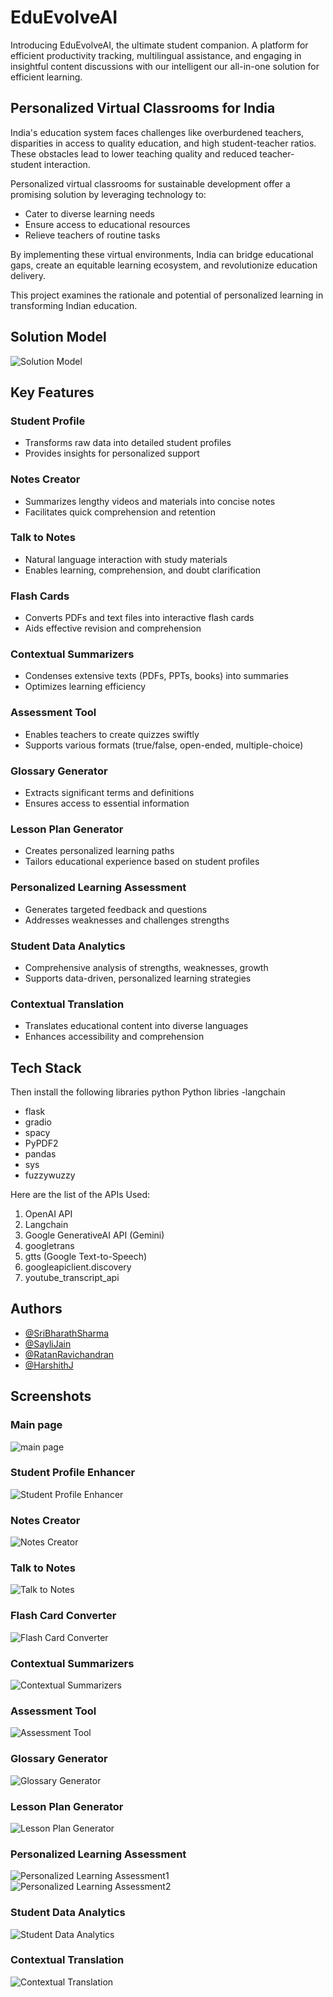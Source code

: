 
# EduEvolveAI

Introducing EduEvolveAI, the ultimate student companion. A platform for efficient productivity tracking, multilingual assistance, and engaging in insightful content discussions with our intelligent our all-in-one solution for efficient learning.

## Personalized Virtual Classrooms for India

India's education system faces challenges like overburdened teachers, disparities in access to quality education, and high student-teacher ratios. These obstacles lead to lower teaching quality and reduced teacher-student interaction.

Personalized virtual classrooms for sustainable development offer a promising solution by leveraging technology to:

- Cater to diverse learning needs
- Ensure access to educational resources
- Relieve teachers of routine tasks

By implementing these virtual environments, India can bridge educational gaps, create an equitable learning ecosystem, and revolutionize education delivery.

This project examines the rationale and potential of personalized learning in transforming Indian education.

## Solution Model
![Solution Model](assets/Solution_model.png)

## Key Features

### Student Profile 
- Transforms raw data into detailed student profiles
- Provides insights for personalized support

### Notes Creator
- Summarizes lengthy videos and materials into concise notes
- Facilitates quick comprehension and retention

### Talk to Notes
- Natural language interaction with study materials
- Enables learning, comprehension, and doubt clarification

### Flash Cards 
- Converts PDFs and text files into interactive flash cards
- Aids effective revision and comprehension

### Contextual Summarizers
- Condenses extensive texts (PDFs, PPTs, books) into summaries
- Optimizes learning efficiency

### Assessment Tool
- Enables teachers to create quizzes swiftly
- Supports various formats (true/false, open-ended, multiple-choice)

### Glossary Generator
- Extracts significant terms and definitions
- Ensures access to essential information

### Lesson Plan Generator
- Creates personalized learning paths
- Tailors educational experience based on student profiles

### Personalized Learning Assessment
- Generates targeted feedback and questions
- Addresses weaknesses and challenges strengths

### Student Data Analytics
- Comprehensive analysis of strengths, weaknesses, growth
- Supports data-driven, personalized learning strategies

### Contextual Translation
- Translates educational content into diverse languages
- Enhances accessibility and comprehension



## Tech Stack


Then install the following libraries
python
Python libries
 -langchain
- flask
- gradio
- spacy
- PyPDF2
- pandas
- sys
- fuzzywuzzy

Here are the list of the APIs Used:

1. OpenAI API
2. Langchain
3. Google GenerativeAI API (Gemini)
4. googletrans
5. gtts (Google Text-to-Speech)
6. googleapiclient.discovery
7. youtube_transcript_api

## Authors

- [@SriBharathSharma](https://github.com/codekid211)
- [@SayliJain](https://github.com/SayliJain)
- [@RatanRavichandran](https://github.com/RatanRavichandran)
- [@HarshithJ](https://github.com/HarshReddy10)


## Screenshots
### Main page
![main page](assets/home.png)

### Student Profile Enhancer
![Student Profile Enhancer](assets/student_profile.png)

### Notes Creator
![Notes Creator](assets/notes_creator.png)

### Talk to Notes
![Talk to Notes](assets/talk_to_notes.png)

### Flash Card Converter
![Flash Card Converter](assets/flashcards.png)

### Contextual Summarizers
![Contextual Summarizers](assets/summarizers.png)

### Assessment Tool
![Assessment Tool](assets/assessment.png)

### Glossary Generator
![Glossary Generator](assets/glossary.png)

### Lesson Plan Generator
![Lesson Plan Generator](assets/lesson_plan.jpg)

### Personalized Learning Assessment
![Personalized Learning Assessment1](assets/personalized_assessment1.jpg)
![Personalized Learning Assessment2](assets/personalized_assessment2.jpg)

### Student Data Analytics
![Student Data Analytics](assets/data_analytics.jpg)

### Contextual Translation
![Contextual Translation](assets/translation.jpg)
```
